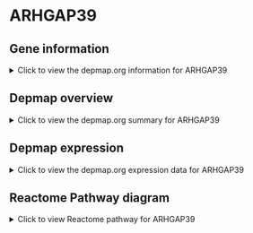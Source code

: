 <h1>ARHGAP39</h1>

<h2>Gene information</h2>
<details>
  <summary>Click to view the depmap.org information for ARHGAP39</summary>
  <iframe src="https://depmap.org/portal/gene/ARHGAP39?tab=about" style="border:none;width:100%;height:800px"></iframe>
</details>

<h2>Depmap overview</h2>
<details>
  <summary>Click to view the depmap.org summary for ARHGAP39</summary>
  <iframe src="https://depmap.org/portal/gene/ARHGAP39?tab=overview" style="border:none;width:100%;height:800px"></iframe>
</details>

<h2>Depmap expression</h2>
<details>
  <summary>Click to view the depmap.org expression data for ARHGAP39</summary>
  <iframe src="https://depmap.org/portal/gene/ARHGAP39?tab=characterization" style="border:none;width:100%;height:800px"></iframe>
</details>



<h2>Reactome Pathway diagram</h2>
<details>
  <summary>Click to view Reactome pathway for ARHGAP39</summary>
  <p>Rho GTPase cycle</p>
  <iframe src="https://reactome.org/PathwayBrowser/#/R-HSA-194840" style="border:none;width:100%;height:800px"></iframe>
</details>



